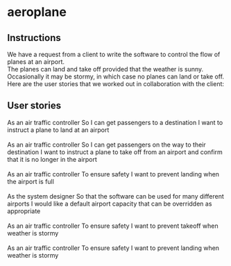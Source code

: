 # aeroplane

## Instructions

We have a request from a client to write the software to control the flow of planes at an airport. </br>The planes can land and take off provided that the weather is sunny. </br>Occasionally it may be stormy, in which case no planes can land or take off. </br>Here are the user stories that we worked out in collaboration with the client:


## User stories

As an air traffic controller 
So I can get passengers to a destination 
I want to instruct a plane to land at an airport
<br></br>As an air traffic controller 
So I can get passengers on the way to their destination 
I want to instruct a plane to take off from an airport and confirm that it is no longer in the airport
<br></br>
As an air traffic controller 
To ensure safety 
I want to prevent landing when the airport is full 
<br></br>
As the system designer
So that the software can be used for many different airports
I would like a default airport capacity that can be overridden as appropriate
<br></br>
As an air traffic controller 
To ensure safety 
I want to prevent takeoff when weather is stormy 
<br></br>
As an air traffic controller 
To ensure safety 
I want to prevent landing when weather is stormy 

##